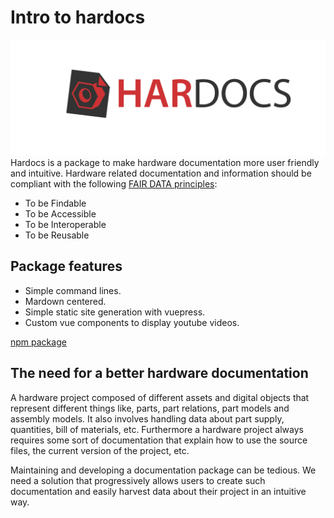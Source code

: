 # Intro to hardocs

![banner](./images/hardocs-banner.png)
Hardocs is a package to make hardware documentation more user friendly and intuitive. Hardware related documentation and information should be compliant with the following [FAIR DATA principles](https://www.force11.org/group/fairgroup/fairprinciples):

- To be Findable
- To be Accessible
- To be Interoperable
- To be Reusable

## Package features

- Simple command lines.
- Mardown centered.
- Simple static site generation with vuepress.
- Custom vue components to display youtube videos.

[npm package](https://www.npmjs.com/package/hardocs)

## The need for a better hardware documentation

A hardware project composed of different assets and digital objects that represent different things like, parts, part relations, part models and assembly models. It also involves handling data about part supply, quantities, bill of materials, etc. Furthermore a hardware project always requires some sort of documentation that explain how to use the source files, the current version of the project, etc.

Maintaining and developing a documentation package can be tedious. We need a solution that progressively allows users to create such documentation and easily harvest data about their project in an intuitive way.
